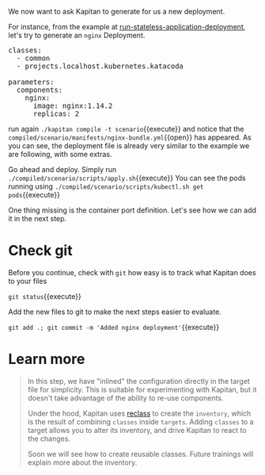 We now want to ask Kapitan to generate for us a new deployment. 

For instance, from the example at [run-stateless-application-deployment](https://kubernetes.io/docs/tasks/run-application/run-stateless-application-deployment/), let's try to generate an `nginx` Deployment.

<pre class="file" data-filename="inventory/targets/scenario.yml" data-target="replace">
classes:
  - common
  - projects.localhost.kubernetes.katacoda

parameters:
  components:
    nginx:
      image: nginx:1.14.2
      replicas: 2
</pre>

run again `./kapitan compile -t scenario`{{execute}} and notice that the `compiled/scenario/manifests/nginx-bundle.yml`{{open}} has appeared.
As you can see, the deployment file is already very similar to the example we are following, with some extras.

Go ahead and deploy. Simply run `./compiled/scenario/scripts/apply.sh`{{execute}}
You can see the pods running using `./compiled/scenario/scripts/kubectl.sh get pods`{{execute}}

One thing missing is the container port definition. Let's see how we can add it in the next step.

# Check git
Before you continue, check with `git` how easy is to track what Kapitan does to your files

`git status`{{execute}}

Add the new files to git to make the next steps easier to evaluate.

`git add .; git commit -m 'Added nginx deployment'`{{execute}}

# Learn more

> In this step, we have "inlined" the configuration directly in the target file for simplicity. This is suitable for experimenting with Kapitan, but it doesn't take advantage of the ability to re-use components. 
> 
> Under the hood, Kapitan uses [reclass](https://github.com/kapicorp/reclass) to create the `inventory`, which is the result of combining `classes` inside `targets`. Adding `classes` to a target allows you to alter its inventory, and drive Kapitan to react to the changes.
> 
>Soon we will see how to create reusable classes. Future trainings will explain more about the inventory.
